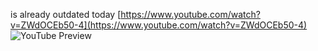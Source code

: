 <!--
date: 2024-03-01T21:12:37
edited: 2024-03-01T21:20:31
-->

is already outdated today
[https://www.youtube.com/watch?v=ZWdOCEb50-4](https://www.youtube.com/watch?v=ZWdOCEb50-4)
![YouTube Preview](https://img.youtube.com/vi/ZWdOCEb50-4/mqdefault.jpg)


